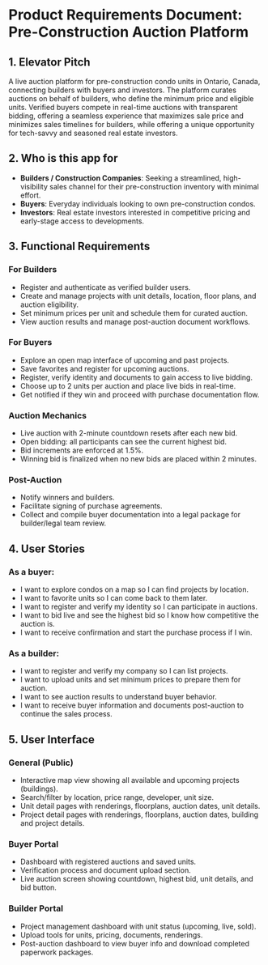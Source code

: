 
# Product Requirements Document: Pre-Construction Auction Platform

## 1. Elevator Pitch

A live auction platform for pre-construction condo units in Ontario, Canada, connecting builders with buyers and investors. The platform curates auctions on behalf of builders, who define the minimum price and eligible units. Verified buyers compete in real-time auctions with transparent bidding, offering a seamless experience that maximizes sale price and minimizes sales timelines for builders, while offering a unique opportunity for tech-savvy and seasoned real estate investors.

## 2. Who is this app for

- **Builders / Construction Companies**: Seeking a streamlined, high-visibility sales channel for their pre-construction inventory with minimal effort.
- **Buyers**: Everyday individuals looking to own pre-construction condos.
- **Investors**: Real estate investors interested in competitive pricing and early-stage access to developments.

## 3. Functional Requirements

### For Builders
- Register and authenticate as verified builder users.
- Create and manage projects with unit details, location, floor plans, and auction eligibility.
- Set minimum prices per unit and schedule them for curated auction.
- View auction results and manage post-auction document workflows.

### For Buyers
- Explore an open map interface of upcoming and past projects.
- Save favorites and register for upcoming auctions.
- Register, verify identity and documents to gain access to live bidding.
- Choose up to 2 units per auction and place live bids in real-time.
- Get notified if they win and proceed with purchase documentation flow.

### Auction Mechanics
- Live auction with 2-minute countdown resets after each new bid.
- Open bidding: all participants can see the current highest bid.
- Bid increments are enforced at 1.5%.
- Winning bid is finalized when no new bids are placed within 2 minutes.

### Post-Auction
- Notify winners and builders.
- Facilitate signing of purchase agreements.
- Collect and compile buyer documentation into a legal package for builder/legal team review.

## 4. User Stories

### As a buyer:
- I want to explore condos on a map so I can find projects by location.
- I want to favorite units so I can come back to them later.
- I want to register and verify my identity so I can participate in auctions.
- I want to bid live and see the highest bid so I know how competitive the auction is.
- I want to receive confirmation and start the purchase process if I win.

### As a builder:
- I want to register and verify my company so I can list projects.
- I want to upload units and set minimum prices to prepare them for auction.
- I want to see auction results to understand buyer behavior.
- I want to receive buyer information and documents post-auction to continue the sales process.

## 5. User Interface

### General (Public)
- Interactive map view showing all available and upcoming projects (buildings).
- Search/filter by location, price range, developer, unit size.
- Unit detail pages with renderings, floorplans, auction dates, unit details.
- Project detail pages with renderings, floorplans, auction dates, building and project details.

### Buyer Portal
- Dashboard with registered auctions and saved units.
- Verification process and document upload section.
- Live auction screen showing countdown, highest bid, unit details, and bid button.

### Builder Portal
- Project management dashboard with unit status (upcoming, live, sold).
- Upload tools for units, pricing, documents, renderings.
- Post-auction dashboard to view buyer info and download completed paperwork packages.

